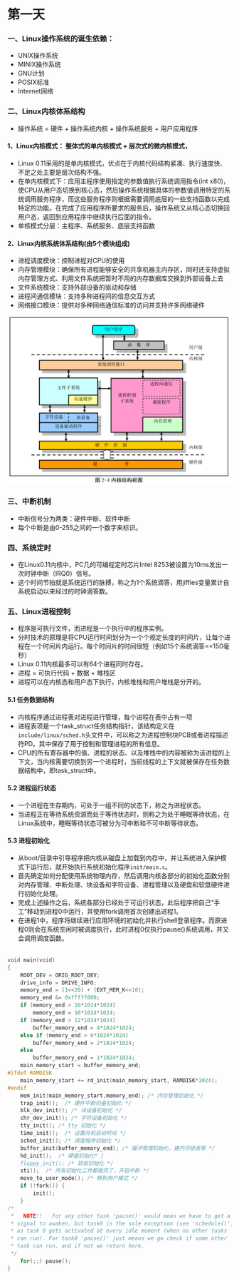 # 第一天

### 一、Linux操作系统的诞生依赖：

* UNIX操作系统
* MINIX操作系统
* GNU计划
* POSIX标准
* Internet网络

### 二、Linux内核体系结构

* 操作系统 = 硬件 + 操作系统内核 + 操作系统服务 + 用户应用程序

####  1、Linux内核模式： 整体式的单内核模式 + 层次式的微内核模式， 
* Linux 0.11采用的是单内核模式，优点在于内核代码结构紧凑、执行速度快、不足之处主要是层次结构不强。
* 在单内核模式下：应用主程序使用指定的参数值执行系统调用指令(int x80)，使CPU从用户态切换到核心态，然后操作系统根据具体的参数值调用特定的系统调用服务程序，而这些服务程序则根据需要调用底层的一些支持函数以完成特定的功能。在完成了应用程序所要求的服务后，操作系统又从核心态切换回用户态，返回到应用程序中继续执行后面的指令。
* 单核模式分层：主程序、系统服务、底层支持函数

#### 2、Linux内核系统体系结构(由5个模块组成)

* 进程调度模块：控制进程对CPU的使用
* 内存管理模块：确保所有进程能够安全的共享机器主内存区，同时还支持虚拟内存管理方式、利用文件系统把暂时不用的内存数据库交换到外部设备上去
* 文件系统模块：支持外部设备的驱动和存储
* 进程间通信模块：支持多种进程间的信息交互方式
* 网络接口模块：提供对多种网络通信标准的访问并支持许多网络硬件

![内核结构图](resources/kernel_struct.png)



### 三、中断机制

* 中断信号分为两类：硬件中断、软件中断
* 每个中断是由0-255之间的一个数字来标识。

### 四、系统定时

* 在Linux0.11内核中，PC几的可编程定时芯片Intel 8253被设置为10ms发出一次时钟中断（IRQ0）信号。
* 这个时间节拍就是系统运行的脉搏，称之为1个系统滴答，用jiffies变量累计自系统启动以来经过的时钟滴答数。

### 五、Linux进程控制

* 程序是可执行文件，而进程是一个执行中的程序实例。
* 分时技术的原理是将CPU运行时间划分为一个个规定长度的时间片，让每个进程在一个时间片内运行。每个时间片的时间很短（例如15个系统滴答==150毫秒）
* Linux 0.11内核最多可以有64个进程同时存在。
* 进程 = 可执行代码 + 数据 + 堆栈区
* 进程可以在内核态和用户态下执行，内核堆栈和用户堆栈是分开的。

#### 5.1 任务数据结构

* 内核程序通过进程表对进程进行管理，每个进程在表中占有一项
* 进程表项是一个task_struct任务结构指针，该结构定义在`include/linux/sched.h`头文件中，可以称之为进程控制块PCB或者进程描述符PD。其中保存了用于控制和管理进程的所有信息。
* CPU的所有寄存器中的值、进程的状态、以及堆栈中的内容被称为该进程的上下文，当内核需要切换到另一个进程时，当前线程的上下文就被保存在任务数据结构中，即task_struct中。

#### 5.2 进程运行状态

* 一个进程在生存期内，可处于一组不同的状态下，称之为进程状态。
* 当进程正在等待系统资源而处于等待状态时，则称之为处于睡眠等待状态，在Linux系统中，睡眠等待状态可被分为可中断和不可中断等待状态。

#### 5.3 进程初始化

* 从boot/目录中引导程序把内核从磁盘上加载到内存中，并让系统进入保护模式下运行后，就开始执行系统初始化程序`init/main.c`。
* 首先确定如何分配使用系统物理内存，然后调用内核各部分的初始化函数分别对内存管理、中断处理、块设备和字符设备、进程管理以及硬盘和软盘硬件进行初始化处理。
* 完成上述操作之后，系统各部分已经处于可运行状态，此后程序把自己“手工”移动到进程0中运行，并使用fork调用首次创建出进程1。
* 在进程1中，程序将继续进行应用环境的初始化并执行shell登录程序。而原进程0则会在系统空闲时被调度执行，此时进程0仅执行pause()系统调用，并又会调用调度函数。

```c

void main(void)		
{			
 	ROOT_DEV = ORIG_ROOT_DEV;
 	drive_info = DRIVE_INFO;
	memory_end = (1<<20) + (EXT_MEM_K<<10);
	memory_end &= 0xfffff000;
	if (memory_end > 16*1024*1024)
		memory_end = 16*1024*1024;
	if (memory_end > 12*1024*1024) 
		buffer_memory_end = 4*1024*1024;
	else if (memory_end > 6*1024*1024)
		buffer_memory_end = 2*1024*1024;
	else
		buffer_memory_end = 1*1024*1024;
	main_memory_start = buffer_memory_end;
#ifdef RAMDISK
	main_memory_start += rd_init(main_memory_start, RAMDISK*1024);
#endif
	mem_init(main_memory_start,memory_end); /* 内存管理初始化 */
	trap_init();  /* 硬件中断向量初始化 */
	blk_dev_init(); /* 块设备初始化 */
	chr_dev_init(); /* 字符设备初始化 */
	tty_init(); /* tty 初始化 */
	time_init();  /* 设置开机启动时间 */
	sched_init(); /* 调度程序初始化 */
	buffer_init(buffer_memory_end); /* 缓冲管理初始化，建内存链表等 */
	hd_init();  /* 硬盘初始化* /
	floppy_init(); /* 软驱初始化 */
	sti();  /* 所有初始化工作都做完了，开启中断 */
	move_to_user_mode(); /* 移到用户模式 */
	if (!fork()) {		
		init();
	}
/*
 *   NOTE!!   For any other task 'pause()' would mean we have to get a
 * signal to awaken, but task0 is the sole exception (see 'schedule()')
 * as task 0 gets activated at every idle moment (when no other tasks
 * can run). For task0 'pause()' just means we go check if some other
 * task can run, and if not we return here.
 */
	for(;;) pause();
}
```






